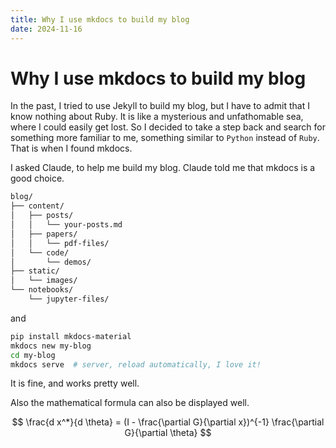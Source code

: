 ```yaml
---
title: Why I use mkdocs to build my blog
date: 2024-11-16
---
```


# Why I use mkdocs to build my blog

In the past, I tried to use Jekyll to build my blog, but I have to admit that I know nothing about Ruby. It is like a mysterious and unfathomable sea, where I could easily get lost. So I decided to take a step back and search for something more familiar to me, something similar to `Python` instead of `Ruby`. That is when I found mkdocs.

I asked Claude, to help me build my blog. Claude told me that mkdocs is a good choice. 


```bash
blog/
├── content/
│   ├── posts/
│   │   └── your-posts.md
│   ├── papers/
│   │   └── pdf-files/
│   └── code/
│       └── demos/
├── static/
│   └── images/
└── notebooks/
    └── jupyter-files/
```

and 

```bash
pip install mkdocs-material
mkdocs new my-blog
cd my-blog
mkdocs serve  # server, reload automatically, I love it!
```

It is fine, and works pretty well.

Also the mathematical formula can also be displayed well.

$$ \frac{d x^*}{d \theta} = (I - \frac{\partial G}{\partial x})^{-1} \frac{\partial G}{\partial \theta} $$

